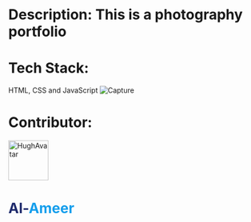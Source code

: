 # Description: This is a photography portfolio
# Tech Stack:
HTML, CSS and JavaScript
![Capture](https://github.com/HughOwenPanopio/Photography-Portfolio/assets/143063497/892bcf14-767b-4f52-9aa5-7aa7a5ee9749)

# Contributor:
<div>
  <a href="https://github.com/HughOwenPanopio">
  <img src="https://avatars.githubusercontent.com/u/143063497?v=4" alt="HughAvatar" width="80" height="80">
  <a>
</div>

<div>
  <h1>
    <span style="color: #1F2B6C;">Al-</span><span style="color: #159EEC;">Ameer</span>
  </h1>
</div>

